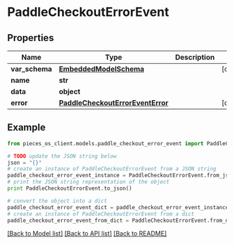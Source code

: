 # PaddleCheckoutErrorEvent


## Properties
Name | Type | Description | Notes
------------ | ------------- | ------------- | -------------
**var_schema** | [**EmbeddedModelSchema**](EmbeddedModelSchema.md) |  | [optional] 
**name** | **str** |  | 
**data** | **object** |  | 
**error** | [**PaddleCheckoutErrorEventError**](PaddleCheckoutErrorEventError.md) |  | [optional] 

## Example

```python
from pieces_os_client.models.paddle_checkout_error_event import PaddleCheckoutErrorEvent

# TODO update the JSON string below
json = "{}"
# create an instance of PaddleCheckoutErrorEvent from a JSON string
paddle_checkout_error_event_instance = PaddleCheckoutErrorEvent.from_json(json)
# print the JSON string representation of the object
print PaddleCheckoutErrorEvent.to_json()

# convert the object into a dict
paddle_checkout_error_event_dict = paddle_checkout_error_event_instance.to_dict()
# create an instance of PaddleCheckoutErrorEvent from a dict
paddle_checkout_error_event_from_dict = PaddleCheckoutErrorEvent.from_dict(paddle_checkout_error_event_dict)
```
[[Back to Model list]](../README.md#documentation-for-models) [[Back to API list]](../README.md#documentation-for-api-endpoints) [[Back to README]](../README.md)


